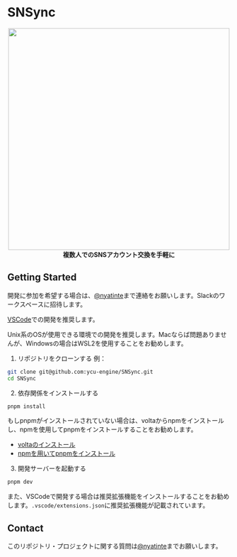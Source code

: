 # SNSync

<p align="center">
  <img width="500" src="https://github.com/ycu-engine/SNSync/assets/104000239/027d3c37-f1fe-43aa-af1d-b6b3540202c9" />
  <br />
  <span style="font-weight: bold">複数人でのSNSアカウント交換を手軽に</span>
</p>

## Getting Started

開発に参加を希望する場合は、[@nyatinte](https://github.com/nyatinte)まで連絡をお願いします。Slackのワークスペースに招待します。

[VSCode](https://www.google.com/search?q=VSCode&sourceid=chrome&ie=UTF-8)での開発を推奨します。

Unix系のOSが使用できる環境での開発を推奨します。Macならば問題ありませんが、Windowsの場合はWSL2を使用することをお勧めします。

1. リポジトリをクローンする
例：

```sh
git clone git@github.com:ycu-engine/SNSync.git
cd SNSync
```

2. 依存関係をインストールする

```sh
pnpm install
```

もしpnpmがインストールされていない場合は、voltaからnpmをインストールし、npmを使用してpnpmをインストールすることをお勧めします。

- [voltaのインストール](https://docs.volta.sh/guide/getting-started)
- [npmを用いてpnpmをインストール](https://pnpm.io/ja/7.x/installation#npm-%E3%82%92%E4%BD%BF%E7%94%A8%E3%81%99%E3%82%8B)

3. 開発サーバーを起動する

```sh
pnpm dev
```

また、VSCodeで開発する場合は推奨拡張機能をインストールすることをお勧めします。`.vscode/extensions.json`に推奨拡張機能が記載されています。

## Contact

このリポジトリ・プロジェクトに関する質問は[@nyatinte](https://github.com/nyatinte)までお願いします。
